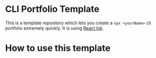 # CLI Portfolio Template

This is a template repository which lets you create a `npx <yourName>` cli portfolio extremely quickly. It is using [React Ink](https://github.com/vadimdemedes/ink).

# How to use this template
